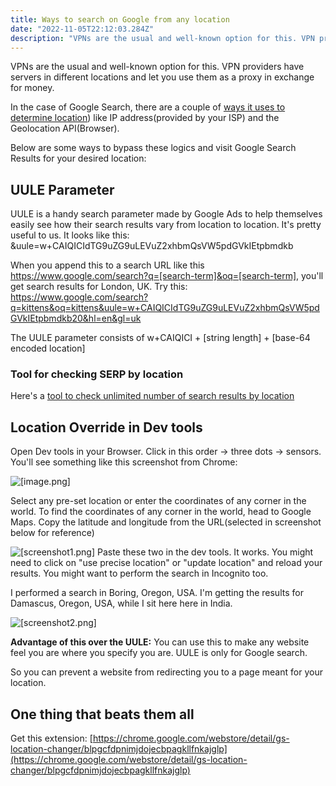 ```yaml
---
title: Ways to search on Google from any location
date: "2022-11-05T22:12:03.284Z"
description: "VPNs are the usual and well-known option for this. VPN providers have servers in different locations and let you use them as a proxy in exchange for money."
---
```


VPNs are the usual and well-known option for this. VPN providers have servers in different locations and let you use them as a proxy in exchange for money.

In the case of Google Search, there are a couple of [ways it uses to determine location](https://valentin.app/gs-location-changer.html)) like IP address(provided by your ISP) and the Geolocation API(Browser).

Below are some ways to bypass these logics and visit Google Search Results for your desired location:

## UULE Parameter
UULE is a handy search parameter made by Google Ads to help themselves easily see how their search results vary from location to location. It's pretty useful to us.
It looks like this: &uule=w+CAIQICIdTG9uZG9uLEVuZ2xhbmQsVW5pdGVkIEtpbmdkb

When you append this to a search URL like this https://www.google.com/search?q=[search-term]&oq=[search-term], you'll get search results for London, UK.
Try this: https://www.google.com/search?q=kittens&oq=kittens&uule=w+CAIQICIdTG9uZG9uLEVuZ2xhbmQsVW5pdGVkIEtpbmdkb20&hl=en&gl=uk

The UULE parameter consists of w+CAIQICI + [string length] + [base-64 encoded location]

### Tool for checking SERP by location
Here's a [tool to check unlimited number of search results by location](https://obscurious.xyz/geolocation-serp/)

## Location Override in Dev tools
Open Dev tools in your Browser. Click in this order -> three dots -> sensors. You'll see something like this screenshot from Chrome:

![[image.png]](./image.png)

Select any pre-set location or enter the coordinates of any corner in the world. To find the coordinates of any corner in the world, head to Google Maps. Copy the latitude and longitude from the URL(selected in screenshot below for reference)

![[screenshot1.png]](./screenshot1.png)
Paste these two in the dev tools. It works. You might need to click on "use precise location" or "update location" and reload your results. You might want to perform the search in Incognito too.

I performed a search in Boring, Oregon, USA. I'm getting the results for Damascus, Oregon, USA, while I sit here here in India.

![[screenshot2.png]](./screenshot2.png)

**Advantage of this over the UULE:** You can use this to make any website feel you are where you specify you are. UULE is only for Google search.

So you can prevent a website from redirecting you to a page meant for your location.

## One thing that beats them all
Get this extension: [https://chrome.google.com/webstore/detail/gs-location-changer/blpgcfdpnimjdojecbpagkllfnkajglp](https://chrome.google.com/webstore/detail/gs-location-changer/blpgcfdpnimjdojecbpagkllfnkajglp)
